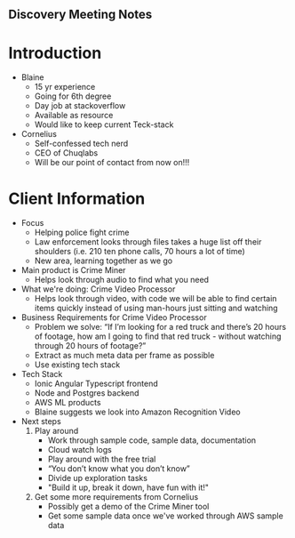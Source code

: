 ## Discovery Meeting Notes
# Introduction
- Blaine
    - 15 yr experience
    - Going for 6th degree
    - Day job at stackoverflow
    - Available as resource
    - Would like to keep current Teck-stack
- Cornelius
    - Self-confessed tech nerd
    - CEO of Chuqlabs
    - Will be our point of contact from now on!!!
# Client Information
- Focus
    - Helping police fight crime
    - Law enforcement looks through files takes a huge list off their shoulders (i.e. 210 ten phone calls, 70 hours a lot of time)
    - New area, learning together as we go
- Main product is Crime Miner
    - Helps look through audio to find what you need
- What we're doing: Crime Video Processor
    - Helps look through video, with code we will be able to find certain items quickly instead of using man-hours just sitting and watching
- Business Requirements for Crime Video Processor
    - Problem we solve: “If I’m looking for a red truck and there’s 20 hours of footage, how am I going to find that red truck - without watching through 20 hours of footage?”
    - Extract as much meta data per frame as possible
    - Use existing tech stack
- Tech Stack
    - Ionic Angular Typescript frontend
    - Node and Postgres backend
    - AWS ML products
    - Blaine suggests we look into Amazon Recognition Video
- Next steps
    1. Play around
        - Work through sample code, sample data, documentation
        - Cloud watch logs
        - Play around with the free trial
        - “You don’t know what you don’t know”
        - Divide up exploration tasks
        - "Build it up, break it down, have fun with it!"
    2. Get some more requirements from Cornelius
        - Possibly get a demo of the Crime Miner tool
        - Get some sample data once we've worked through AWS sample data
        